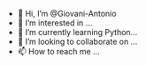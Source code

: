 - 👋 Hi, I’m @Giovani-Antonio
- 👀 I’m interested in ...
- 🌱 I’m currently learning Python...
- 💞️ I’m looking to collaborate on ...
- 📫 How to reach me ...

<!---
Giovani-Antonio/Giovani-Antonio is a ✨ special ✨ repository because its `README.md` (this file) appears on your GitHub profile.
You can click the Preview link to take a look at your changes.
--->
